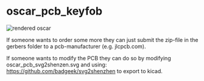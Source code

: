 # oscar_pcb_keyfob

![rendered oscar](https://github.com/9elements/oscar_pcb_keyfob/blob/master/oscar_render.png?raw=true "pcb_render")


If someone wants to order some more they can just submit the zip-file in the gerbers folder to a pcb-manufacturer (e.g. jlcpcb.com).

If someone wants to modify the PCB they can do so by modifying oscar_pcb_svg2shenzen.svg
and using: https://github.com/badgeek/svg2shenzhen to export to kicad.
